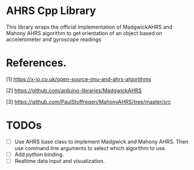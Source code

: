 # AHRS Cpp Library

This library wraps the official implementation of MadgwickAHRS and Mahony AHRS algorithm to get orientation of an object based on accelerometer and gyroscope readings


# References.
[1] https://x-io.co.uk/open-source-imu-and-ahrs-algorithms

[2] https://github.com/arduino-libraries/MadgwickAHRS

[3] https://github.com/PaulStoffregen/MahonyAHRS/tree/master/src

# TODOs
- [ ] Use AHRS base class to implement Madgwick and Mahony AHRS. Then use command line arguments to select which algorithm to use.
- [ ] Add python binding.
- [ ] Realtime data input and visualization.
